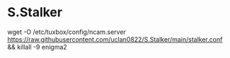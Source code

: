 # S.Stalker
wget -O /etc/tuxbox/config/ncam.server https://raw.githubusercontent.com/uclan0822/S.Stalker/main/stalker.conf && killall -9 enigma2
